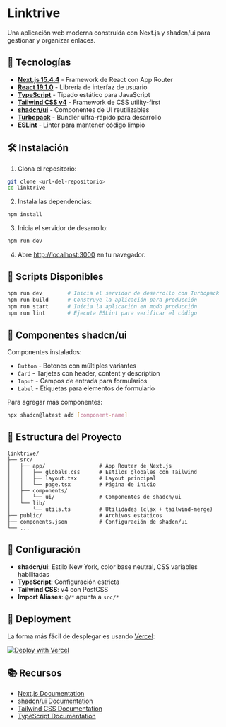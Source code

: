 # Linktrive

Una aplicación web moderna construida con Next.js y shadcn/ui para gestionar y organizar enlaces.

## 🚀 Tecnologías

- **[Next.js 15.4.4](https://nextjs.org)** - Framework de React con App Router
- **[React 19.1.0](https://react.dev)** - Librería de interfaz de usuario
- **[TypeScript](https://www.typescriptlang.org)** - Tipado estático para JavaScript
- **[Tailwind CSS v4](https://tailwindcss.com)** - Framework de CSS utility-first
- **[shadcn/ui](https://ui.shadcn.com)** - Componentes de UI reutilizables
- **[Turbopack](https://turbo.build/pack)** - Bundler ultra-rápido para desarrollo
- **[ESLint](https://eslint.org)** - Linter para mantener código limpio

## 🛠️ Instalación

1. Clona el repositorio:
```bash
git clone <url-del-repositorio>
cd linktrive
```

2. Instala las dependencias:
```bash
npm install
```

3. Inicia el servidor de desarrollo:
```bash
npm run dev
```

4. Abre [http://localhost:3000](http://localhost:3000) en tu navegador.

## 📜 Scripts Disponibles

```bash
npm run dev        # Inicia el servidor de desarrollo con Turbopack
npm run build      # Construye la aplicación para producción
npm run start      # Inicia la aplicación en modo producción
npm run lint       # Ejecuta ESLint para verificar el código
```

## 🎨 Componentes shadcn/ui

Componentes instalados:
- `Button` - Botones con múltiples variantes
- `Card` - Tarjetas con header, content y description
- `Input` - Campos de entrada para formularios
- `Label` - Etiquetas para elementos de formulario

Para agregar más componentes:
```bash
npx shadcn@latest add [component-name]
```

## 📁 Estructura del Proyecto

```
linktrive/
├── src/
│   ├── app/                 # App Router de Next.js
│   │   ├── globals.css      # Estilos globales con Tailwind
│   │   ├── layout.tsx       # Layout principal
│   │   └── page.tsx         # Página de inicio
│   ├── components/
│   │   └── ui/              # Componentes de shadcn/ui
│   └── lib/
│       └── utils.ts         # Utilidades (clsx + tailwind-merge)
├── public/                  # Archivos estáticos
├── components.json          # Configuración de shadcn/ui
└── ...
```

## 🔧 Configuración

- **shadcn/ui**: Estilo New York, color base neutral, CSS variables habilitadas
- **TypeScript**: Configuración estricta
- **Tailwind CSS**: v4 con PostCSS
- **Import Aliases**: `@/*` apunta a `src/*`

## 🚀 Deployment

La forma más fácil de desplegar es usando [Vercel](https://vercel.com/new?utm_medium=default-template&filter=next.js&utm_source=create-next-app&utm_campaign=create-next-app-readme):

[![Deploy with Vercel](https://vercel.com/button)](https://vercel.com/new?utm_medium=default-template&filter=next.js&utm_source=create-next-app&utm_campaign=create-next-app-readme)

## 📚 Recursos

- [Next.js Documentation](https://nextjs.org/docs)
- [shadcn/ui Documentation](https://ui.shadcn.com)
- [Tailwind CSS Documentation](https://tailwindcss.com/docs)
- [TypeScript Documentation](https://www.typescriptlang.org/docs)
